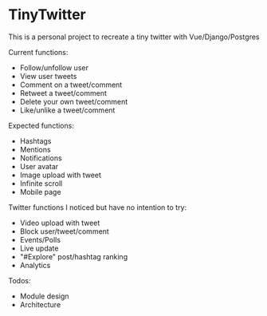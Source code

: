 # TinyTwitter


This is a personal project to recreate a tiny twitter with Vue/Django/Postgres


Current functions:
* Follow/unfollow user
* View user tweets
* Comment on a tweet/comment
* Retweet a tweet/comment
* Delete your own tweet/comment
* Like/unlike a tweet/comment


Expected functions:
* Hashtags
* Mentions
* Notifications
* User avatar
* Image upload with tweet
* Infinite scroll
* Mobile page


Twitter functions I noticed but have no intention to try:
* Video upload with tweet
* Block user/tweet/comment
* Events/Polls
* Live update
* "#Explore" post/hashtag ranking
* Analytics


Todos:
* Module design
* Architecture